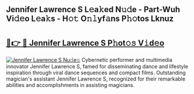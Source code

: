 ## Jennifer Lawrence S L𝚎a𝚔ed N𝚞𝚍e - Part-Wuh Vi𝚍𝚎o L𝚎a𝚔s - H𝚘𝚝 O𝚗𝚕yf𝚊ns P𝚑𝚘tos Lknuz

# <h2><a href="http://kf0dl0.oniu.top/?m=Jennifer+Lawrence+S">🔗👉 🔴 Jennifer Lawrence S P𝚑ot𝚘𝚜 V𝚒d𝚎o</a></h2>

[![Jennifer Lawrence S Nu𝚍e𝚜](https://i.imgur.com/0qMVB7G.gif)](http://kf0dl0.oniu.top/?m=Jennifer+Lawrence+S)
Cybernetic performer and multimedia innovator Jennifer Lawrence S, famed for disseminating dance and lifestyle inspiration through viral dance sequences and compact films. Outstanding magician's assistant Jennifer Lawrence S, recognized for their remarkable abilities and accomplishments in assisting magicians.  
